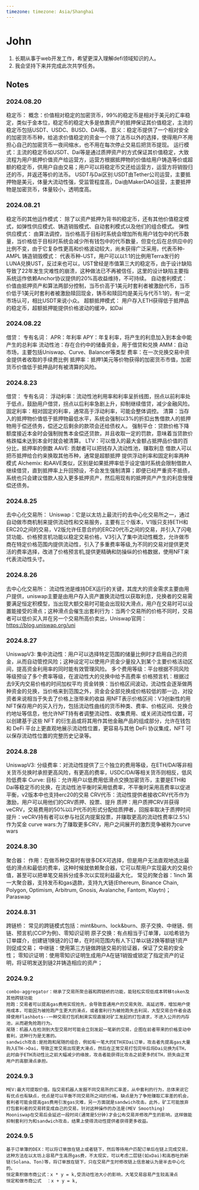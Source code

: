 ```yaml
---
timezone: timezone: Asia/Shanghai
---
```


# John

1. 长期从事于web开发工作，希望更深入理解defi领域知识的人。
2. 我会坚持下来并完成此次共学任务。

## Notes

<!-- Content_START -->

### 2024.08.20

稳定币：
    概念：价值相对稳定的加密货币，99%的稳定币是相对于美元的汇率稳定，类似于金本位，稳定币的稳定大多是依靠资产的抵押保证其价值稳定，主流的稳定币包括USDT、USDC、BUSD、DAI等。
    意义：稳定币提供了一个相对安全的加密货币币种，给追求价值稳定的资金一个除了法币以外的选择，使得用户不用担心自己的加密货币一夜间缩水，也不用在每次停止交易后把货币提现。
    运行模式：主流的稳定币如USDT、Dai等是通过质押资产的方式保证其价值稳定，大致流程为用户抵押价值资产给运营方，运营方根据抵押物的价值给用户铸造等价或超额的稳定币，供用户自由交易；用户可以将稳定币交还给运营方，运营方将销毁归还的币，并返还等价的法币。
    USDT与Dai区别:USDT由Tether公司运营，主要抵押物是美元，体量大流动性强，受监管程度高，Dai由MakerDAO运营，主要抵押物是加密货币，体量较小，透明度高。

### 2024.08.21

稳定币的其他运作模式：
    除了以资产抵押为背书的稳定币，还有其他价值稳定模式，如弹性供应模式、铸造销毁模式、自动套利模式以及他们的组合模式。
    弹性供应模式：
    由算法调控，当价格高于目标时系统会增加所有用户钱包中的代币数量，当价格低于目标时系统会减少所有钱包中的代币数量，但变化后在总供应中的比例不变，由于它复杂性更高和价格波动较大，尚未获得广泛采用，代表币种-AMPL
    铸造销毁模式：
    代表币种-UST，用户可以以1:1的比例用Terra发行的LUNA兑换UST，反过来也可以，UST曾经是市值第三大的稳定币，由于设计缺陷导致了22年发生灾难性的崩溃，这种做法已不再被信任，这里的设计缺陷主要指系统运作依赖Anchor协议提供的20%高收益维持，不可持续。
    自动套利模式：
    价值由抵押资产和算法两部分控制，当币价高于1美元时套利者被激励代币，当币价低于1美元时套利者被激励赎回现金，铸币和赎回均是美元与代币1:1的，有一定市场认可，相比USDT来说小众。
    超额抵押模式：
    用户存入ETH获得低于抵押品的稳定币，超额抵押能提供价格波动的缓冲，如Dai

### 2024.08.22
借贷：
    专有名词：
        APR：年利率
        APY：年复利率，将产生的利息加入到本金中能产生的总利率
        流动性池：存在合约中的储备资金，用于借贷和兑换
        AMM：自动市场，主要包括Uniswap、Curve、Balancer等类型
        费率：在一次兑换交易中资金提供者收取的手续费比例
        抵押率：抵押1美元等价物获得的加密货币市值，加密货币价值低于抵押品时有被清算的风险。

### 2024.8.23
借贷：
    专有名词：
        浮动利率：流动性池利用率和利率呈折线图，拐点以前利率处于低点，鼓励用户借贷，拐点以后利率急剧上升，抑制继续借贷，减少金融风险。
        固定利率：相对固定的利率，通常高于浮动利率，可能会整体调控。
        清算：当存入的抵押物价值低于抵押物最低水平，系统会强制以3%的折扣出售借款人的抵押物用于偿还债务，偿还之后剩余的款项会还给债权人。
        强制平仓：贷款价格下降额度接近本金时会强制抛售本金偿还贷款，并且收取一定的罚款，意味着当贷款价格跌幅未达到本金时就会被清算。
        LTV：可以借入的最大金额占抵押品价值的百分比，抵押率的倒数
    AAVE:
        贡献者可以把钱存入流动性池，赚取利息
        借款人可以把币抵押给合约来换取其他币种，通常是超额抵押
        提供浮动利率和固定利率两种模式
    Alchemix:
        和AAVE类似，区别是如果抵押率低于设定值时系统会限制借款人继续借贷，直到抵押率上升回预设，不会发生强制清算；即便已经严重资不抵债，系统也只会建议借款人投入更多抵押资产，然后用现有的抵押资产产生的利息慢慢偿还债务。

### 2024.8.25
去中心化交易所：
    Uniswap：它是以太坊上最流行的去中心化交易所之一，通过自动做市商机制来提供流动性和交易服务，主要有三个版本，V1版只支持ETH和ERC20之间的交易，V2版允许任意合约的ERC20代币之间的交易，并引入了闪电贷功能、价格预言机功能以稳定交易价格，V3引入了集中流动性概念，允许做市商在特定价格范围内提供流动性，引入了多重费率等级,为不同的交易对提供更灵活的费率选择，改进了价格预言机,提供更精确和防操纵的价格数据，使用NFT来代表流动性头寸。

### 2024.8.26
去中心化交易所：
    流动性池是维持DEX运行的关键，其庞大的资金需求主要由用户提供，uniswap主要是由用户存入资产置换流动性以获取利息，兑换者的交易需要满足恒定积模型，当出现大额交易时可能会出现较大滑点，用户在交易时可以设置能接受的滑点；这种滑点会催生出套利行为：当两个交易所的价格不同时，交易者可以低价买入并在另一个交易所高价卖出，Uniswap官网：https://blog.uniswap.org/uni

### 2024.8.27
UniswapV3:
    集中流动性：用户可以选择特定范围的储量比例时才启用自己的资金，从而自动管控风险；这种设定可以使用户资金少量投入到某个主要价格活动区间，提高资金利用率的同时能有效管理风险。
    多个费用等级：平台根据不同风险等级预设了多个费率等级，在波动性大的兑换中给予高费率
    价格预言机：根据过去9天内交易价格的时间加权平均
    资金转换：当价格区间波动，流动性会逐渐做两种资金的兑换，当价格来到范围之外，资金会全部兑换成价格较低的那一边，对投资者来说相当于失去了价格上涨带来的收益
    用NFT表示价格区间：V3创新性的用NFT保存用户的买入行为，包括流动性曲线的货币种类、费率、价格区间、兑换合约地址等信息，他允许NFT持有者调整流动性、收集费用、或关闭流动性位置，可以创建基于这些 NFT 的衍生品或将其用作其他金融产品的组成部分，允许在钱包和 DeFi 平台上更直观地展示流动性位置，更容易与其他 DeFi 协议集成，NFT 可以保存流动性位置的完整历史记录等。

### 2024.8.28
UniswapV3:
    分级费率：对流动性提供了三个独立的费用等级，在ETH/DAI等非相关货币兑换时承担更高风险，有更高的费率，USDC/DAI等相关货币则相反，低风险低费率
Curve:
    目标：允许用户以低费用低滑点交换加密货币，主要是ETH和Dai等稳定币的兑换，在流动性池平衡时采用低费率，不平衡时采用高费率以促进平衡，v2版本中也支持erc20的交易
    CRV代币：流动性提供者接收CRV代币作为激励，用户可以用他们的CRV质押、投票、提升
    质押：用户质押CRV并获得veCRV，交易费用的50%以LP代币的形式分配给质押者，回报率取决于质押时间
    提升：veCRV持有者可以参与社区内提案投票，并赚取更高的流动性费率(2.5%)作为奖金
    curve wars:为了赚取更多CRV，用户之间展开的激烈竞争被称为curve wars

### 2024.8.30
聚合器：
    作用：在做币种交易时有很多DEX可选择，但是用户无法直观地选出最低的滑点和最低的费率，这种时候就依赖聚合器，它可以帮用户实现最大的交易价值，甚至可以把单笔交易拆分成多次以实现利益最大化，
    常见的聚合器：1inch 第一大聚合器，支持发币和gas退款，支持九大链(Ethereum, Binance Chain, Polygon, Optimism, Arbitrum, Gnosis, Avalanche, Fantom, Klaytn)；Paraswap

### 2024.8.31
跨链桥：
    常见的跨链模式包括：mint&burn、lock&burn、原子交换、中继链、侧链、预言机(CCIP为例)、零知识证明
    原子交换：有点相当于订单薄，以哈希锁为订单媒介，创建链1换链2的订单，在时间范围内有人下订单以链2换等额链1资产则促成交易；
    中继链：使用第三方链做跨链交易的验证器，保证了交易的安全性；
    零知识证明：使用零知识证明生成用户A在链1销毁或锁定了指定资产的证明，将证明发送到链2并铸造相应的资产；

### 2024.9.2
    combo-aggregator：继承了交易所聚合器和跨链桥的功能，能轻松实现低成本转移token及其他跨链功能
    抢跑：交易者可以提高gas费用实现抢先，会导致普通用户的交易失败、高延迟等，增加用户使用成本，可能因为被抢跑产生更大的滑点，或者套利行为被抢跑失去利润，大型交易合作者会选择使用Flashbots--一种交易打包机制来实现直接对矿工发起的打包请求，不进入公开的内存池，从而避免抢跑行为。
    尾随：机器人在检测到大型交易时可能会立刻发起一笔新的交易，企图在前者带来的价格变动中套利，这种行为是无害的。
    sandwich攻击:是抢跑和尾随的组合，例如有一笔大的ETH买Dai订单，攻击者先提高gas大量购入ETH->Dai，导致正常交易出现更大滑点，然后在正常交易打包完毕后将Dai兑换为ETH，此时由于ETH流动性比之前大幅减少的缘故，攻击者能获得比攻击之前更多的ETH，损失由正常用户的高额滑点承担。

### 2024.9.3
    MEV:最大可提取价值，指交易机器人发掘不同交易所的汇率差，从中套利的行为，总体来说它有优点也有缺点，优点是可以平衡不同交易所之间的价格，缺点是为了争抢赚取汇率差的机会，套利者可能会提高gas费用引发gas灾难，另一方面就是sandwich攻击。此外，矿工可能放弃打包套利者的交易转变成自己的交易，针对这种操作的办法是(MEV Smoothing)
    Mooniswap在交易后会延迟一段时间(通常是5分钟)才会公布交易并修改产生的影响，这样做能抑制套利行为和sandwich攻击，结果上使得流动性提供者获得更多收益。

### 2024.9.5
    基于订单簿的DEX：可以将订单放在链上或者链下，然后等待用户匹配订单后在链上完成交易，这种方法在以太坊上容易产生高昂gas费，不太现实，可以考虑二层链(如xDai)和高吞吐的新链(Solana、Ton)等，将订单放在链下，只在交易产生时修改链上信息被认为是半去中心化的。
    恒定乘积做市商公式：x * y = k,受流动性池大小的影响，大笔交易容易产生较高滑点
    恒定和做市商公式  ：x + y = k,
    
<!-- Content_END -->

